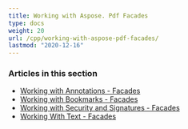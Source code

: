 ```yaml
---
title: Working with Aspose. Pdf Facades
type: docs
weight: 20
url: /cpp/working-with-aspose-pdf-facades/
lastmod: "2020-12-16"
---
```


### **Articles in this section**

- [Working with Annotations - Facades](/pdf/cpp/working-with-annotations-facades/)
- [Working with Bookmarks - Facades](/pdf/cpp/working-with-bookmarks-facades/)
- [Working with Security and Signatures - Facades](/pdf/cpp/working-with-security-and-signatures-facades/)
- [Working With Text - Facades](/pdf/cpp/working-with-text-facades/)
